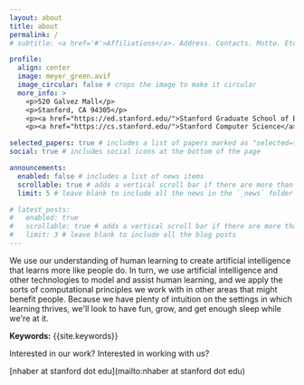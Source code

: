 ```yaml
---
layout: about
title: about
permalink: /
# subtitle: <a href='#'>Affiliations</a>. Address. Contacts. Motto. Etc.

profile:
  align: center
  image: meyer_green.avif
  image_circular: false # crops the image to make it circular
  more_info: >
    <p>520 Galvez Mall</p>
    <p>Stanford, CA 94305</p>
    <p><a href="https://ed.stanford.edu/">Stanford Graduate School of Education</a></p>
    <p><a href="https://cs.stanford.edu/">Stanford Computer Science</a></p>

selected_papers: true # includes a list of papers marked as "selected={true}"
social: true # includes social icons at the bottom of the page

announcements:
  enabled: false # includes a list of news items
  scrollable: true # adds a vertical scroll bar if there are more than 3 news items
  limit: 5 # leave blank to include all the news in the `_news` folder

# latest_posts:
#   enabled: true
#   scrollable: true # adds a vertical scroll bar if there are more than 3 new posts items
#   limit: 3 # leave blank to include all the blog posts
---
```


We use our understanding of human learning to create artificial intelligence that learns more like people do. In turn, we use artificial intelligence and other technologies to model and assist human learning, and we apply the sorts of computational principles we work with in other areas that might benefit people. Because we have plenty of intuition on the settings in which learning thrives, we'll look to have fun, grow, and get enough sleep while we're at it.

**Keywords:** {{site.keywords}}

Interested in our work? Interested in working with us?

[nhaber at stanford dot edu](mailto:nhaber at stanford dot edu)
